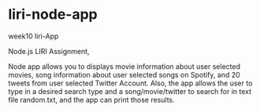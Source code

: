 # liri-node-app
week10 liri-App

Node.js LIRI Assignment,

Node app allows you to displays movie information about user selected movies, song information about user selected songs on Spotify, and 20 tweets from user selected Twitter Account. Also, the app allows the user to type in a desired search type and a song/movie/twitter to search for in text file random.txt, and the app can print those results.


